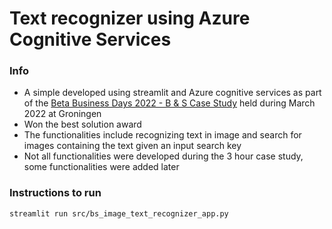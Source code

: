 # Text recognizer using Azure Cognitive Services

### Info
* A simple developed using streamlit and Azure cognitive services as part of the [Beta Business Days 2022 - B & S Case Study](https://www.betabusinessdays.nl/activities/case-bs-group/) held during March 2022 at Groningen
* Won the best solution award
* The functionalities include recognizing text in image and search for images containing the text given an input search key
* Not all functionalities were developed during the 3 hour case study, some functionalities were added later

### Instructions to run
```
streamlit run src/bs_image_text_recognizer_app.py
```
